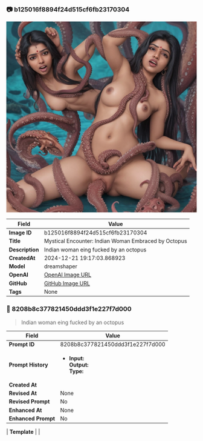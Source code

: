 

### 📷 b125016f8894f24d515cf6fb23170304 


![data.id](./b125016f8894f24d515cf6fb23170304.jpg)


| Field          | Value                                                                                                                     |
|----------------|---------------------------------------------------------------------------------------------------------------------------|
| **Image ID**             | b125016f8894f24d515cf6fb23170304                                                                                                             |
| **Title**           | Mystical Encounter: Indian Woman Embraced by Octopus                                                                                                       |
| **Description**           | Indian woman eing fucked by an octopus                                                                                                       |
| **CreatedAt**        | 2024-12-21 19:17:03.868923                                                                                                        |
| **Model**        | dreamshaper                                                                                                        |
| **OpenAI**         | [OpenAI Image URL](http://192.168.1.85:8081/generated-images/b641566971151.png)                                                                                |
| **GitHub**         | [GitHub Image URL](https://raw.githubusercontent.com/Caneta-Silva/GODZ/refs/heads/main/images/b125016f8894f24d515cf6fb23170304/b125016f8894f24d515cf6fb23170304.jpg)                                                                                |
| **Tags**       | None                                                                                                                   |

### 📜 8208b8c377821450ddd3f1e227f7d000

> Indian woman eing fucked by an octopus

| Field          | Value                                                                                                                                                                      |
|----------------|----------------------------------------------------------------------------------------------------------------------------------------------------------------------------|
| **Prompt ID**  | 8208b8c377821450ddd3f1e227f7d000                                                                                                                                                            |
| **Prompt History** | <ul><li>**Input:**  <br> **Output:**  <br> **Type:** </li></ul> |
| **Created At** |                                                                                                                                                    |
| **Revised At** | None                                                                                                                                                   |
| **Revised Prompt** | No                                                                                                                                                                      |
| **Enhanced At** | None                                                                                                                                                  |
| **Enhanced Prompt** | No                                                                                                                                                                    |

| **Template**   |                                                                                                                                            |


